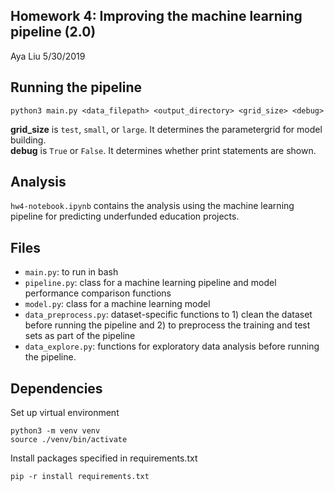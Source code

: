Homework 4: Improving the machine learning pipeline (2.0)
---
Aya Liu 5/30/2019

Running the pipeline
---
```
python3 main.py <data_filepath> <output_directory> <grid_size> <debug>
```
**grid_size** is `test`, `small`, or `large`. It determines the parametergrid for model building.  
**debug** is `True` or `False`. It determines whether print statements are shown.

Analysis
--
`hw4-notebook.ipynb` contains the analysis using the machine learning pipeline for predicting underfunded education projects.

Files
---
- `main.py`: to run in bash
- `pipeline.py`: class for a machine learning pipeline and model performance comparison functions
- `model.py`: class for a machine learning model
- `data_preprocess.py`: dataset-specific functions to 1) clean the dataset before running the pipeline and 2) to preprocess the training and test sets as part of the pipeline
- `data_explore.py`: functions for exploratory data analysis before running the pipeline.  

Dependencies
---
Set up virtual environment
```
python3 -m venv venv
source ./venv/bin/activate
```

Install packages specified in requirements.txt
```
pip -r install requirements.txt
```
